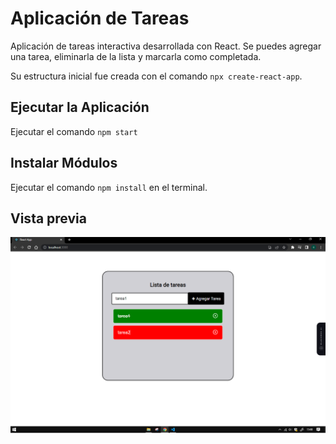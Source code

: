 # Aplicación de Tareas
Aplicación de tareas interactiva desarrollada con React. Se puedes agregar una tarea, eliminarla de la lista y marcarla como completada.

Su estructura inicial fue creada con el comando `npx create-react-app`.

## Ejecutar la Aplicación
 Ejecutar el comando `npm start`

## Instalar Módulos
Ejecutar el comando `npm install` en el terminal.

## Vista previa
![Vista previa](vista%20previa.png)
